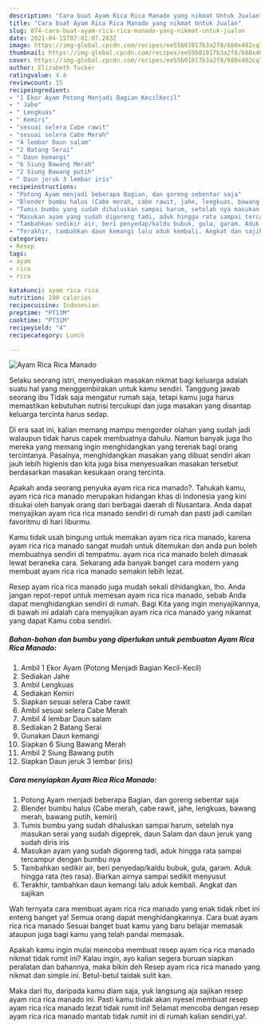 ```yaml
---
description: "Cara buat Ayam Rica Rica Manado yang nikmat Untuk Jualan"
title: "Cara buat Ayam Rica Rica Manado yang nikmat Untuk Jualan"
slug: 874-cara-buat-ayam-rica-rica-manado-yang-nikmat-untuk-jualan
date: 2021-04-15T07:01:07.283Z
image: https://img-global.cpcdn.com/recipes/ee55b01017b3a2f8/680x482cq70/ayam-rica-rica-manado-foto-resep-utama.jpg
thumbnail: https://img-global.cpcdn.com/recipes/ee55b01017b3a2f8/680x482cq70/ayam-rica-rica-manado-foto-resep-utama.jpg
cover: https://img-global.cpcdn.com/recipes/ee55b01017b3a2f8/680x482cq70/ayam-rica-rica-manado-foto-resep-utama.jpg
author: Elizabeth Tucker
ratingvalue: 4.4
reviewcount: 15
recipeingredient:
- "1 Ekor Ayam Potong Menjadi Bagian KecilKecil"
- " Jahe"
- " Lengkuas"
- " Kemiri"
- "sesuai selera Cabe rawit"
- "sesuai selera Cabe Merah"
- "4 lembar Daun salam"
- "2 Batang Serai"
- " Daun kemangi"
- "6 Siung Bawang Merah"
- "2 Siung Bawang putih"
- " Daun jeruk 3 lembar iris"
recipeinstructions:
- "Potong Ayam menjadi beberapa Bagian, dan goreng sebentar saja"
- "Blender bumbu halus (Cabe merah, cabe rawit, jahe, lengkuas, bawang merah, bawang putih, kemiri)"
- "Tumis bumbu yang sudah dihaluskan sampai harum, setelah nya masukan serai yang sudah digeprek, daun Salam dan daun jeruk yang sudah diris iris"
- "Masukan ayam yang sudah digoreng tadi, aduk hingga rata sampai tercampur dengan bumbu nya"
- "Tambahkan sedikir air, beri penyedap/kaldu bubuk, gula, garam. Aduk hingga rata (tes rasa). Biarkan airnya sampai sedikit menyusut"
- "Terakhir, tambahkan daun kemangi lalu aduk kembali. Angkat dan sajikan"
categories:
- Resep
tags:
- ayam
- rica
- rica

katakunci: ayam rica rica 
nutrition: 180 calories
recipecuisine: Indonesian
preptime: "PT13M"
cooktime: "PT31M"
recipeyield: "4"
recipecategory: Lunch

---
```



![Ayam Rica Rica Manado](https://img-global.cpcdn.com/recipes/ee55b01017b3a2f8/680x482cq70/ayam-rica-rica-manado-foto-resep-utama.jpg)

Selaku seorang istri, menyediakan masakan nikmat bagi keluarga adalah suatu hal yang menggembirakan untuk kamu sendiri. Tanggung jawab seorang ibu Tidak saja mengatur rumah saja, tetapi kamu juga harus memastikan kebutuhan nutrisi tercukupi dan juga masakan yang disantap keluarga tercinta harus sedap.

Di era  saat ini, kalian memang mampu mengorder olahan yang sudah jadi walaupun tidak harus capek membuatnya dahulu. Namun banyak juga lho mereka yang memang ingin menghidangkan yang terenak bagi orang tercintanya. Pasalnya, menghidangkan masakan yang dibuat sendiri akan jauh lebih higienis dan kita juga bisa menyesuaikan masakan tersebut berdasarkan masakan kesukaan orang tercinta. 



Apakah anda seorang penyuka ayam rica rica manado?. Tahukah kamu, ayam rica rica manado merupakan hidangan khas di Indonesia yang kini disukai oleh banyak orang dari berbagai daerah di Nusantara. Anda dapat menyajikan ayam rica rica manado sendiri di rumah dan pasti jadi camilan favoritmu di hari liburmu.

Kamu tidak usah bingung untuk memakan ayam rica rica manado, karena ayam rica rica manado sangat mudah untuk ditemukan dan anda pun boleh membuatnya sendiri di tempatmu. ayam rica rica manado boleh dimasak lewat beraneka cara. Sekarang ada banyak banget cara modern yang membuat ayam rica rica manado semakin lebih lezat.

Resep ayam rica rica manado juga mudah sekali dihidangkan, lho. Anda jangan repot-repot untuk memesan ayam rica rica manado, sebab Anda dapat menghidangkan sendiri di rumah. Bagi Kita yang ingin menyajikannya, di bawah ini adalah cara menyajikan ayam rica rica manado yang nikamat yang dapat Kamu coba sendiri.

<!--inarticleads1-->

##### Bahan-bahan dan bumbu yang diperlukan untuk pembuatan Ayam Rica Rica Manado:

1. Ambil 1 Ekor Ayam (Potong Menjadi Bagian Kecil-Kecil)
1. Sediakan  Jahe
1. Ambil  Lengkuas
1. Sediakan  Kemiri
1. Siapkan sesuai selera Cabe rawit
1. Ambil sesuai selera Cabe Merah
1. Ambil 4 lembar Daun salam
1. Sediakan 2 Batang Serai
1. Gunakan  Daun kemangi
1. Siapkan 6 Siung Bawang Merah
1. Ambil 2 Siung Bawang putih
1. Siapkan  Daun jeruk 3 lembar (iris)




<!--inarticleads2-->

##### Cara menyiapkan Ayam Rica Rica Manado:

1. Potong Ayam menjadi beberapa Bagian, dan goreng sebentar saja
1. Blender bumbu halus (Cabe merah, cabe rawit, jahe, lengkuas, bawang merah, bawang putih, kemiri)
1. Tumis bumbu yang sudah dihaluskan sampai harum, setelah nya masukan serai yang sudah digeprek, daun Salam dan daun jeruk yang sudah diris iris
1. Masukan ayam yang sudah digoreng tadi, aduk hingga rata sampai tercampur dengan bumbu nya
1. Tambahkan sedikir air, beri penyedap/kaldu bubuk, gula, garam. Aduk hingga rata (tes rasa). Biarkan airnya sampai sedikit menyusut
1. Terakhir, tambahkan daun kemangi lalu aduk kembali. Angkat dan sajikan




Wah ternyata cara membuat ayam rica rica manado yang enak tidak ribet ini enteng banget ya! Semua orang dapat menghidangkannya. Cara buat ayam rica rica manado Sesuai banget buat kamu yang baru belajar memasak ataupun juga bagi kamu yang telah pandai memasak.

Apakah kamu ingin mulai mencoba membuat resep ayam rica rica manado nikmat tidak rumit ini? Kalau ingin, ayo kalian segera buruan siapkan peralatan dan bahannya, maka bikin deh Resep ayam rica rica manado yang nikmat dan simple ini. Betul-betul taidak sulit kan. 

Maka dari itu, daripada kamu diam saja, yuk langsung aja sajikan resep ayam rica rica manado ini. Pasti kamu tiidak akan nyesel membuat resep ayam rica rica manado lezat tidak rumit ini! Selamat mencoba dengan resep ayam rica rica manado mantab tidak rumit ini di rumah kalian sendiri,ya!.

